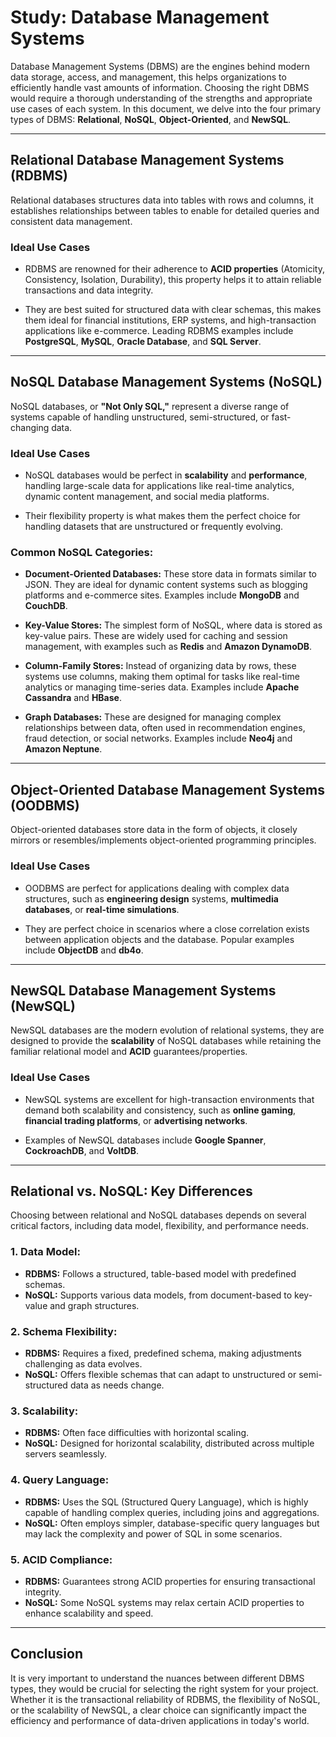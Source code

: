 # Study: Database Management Systems

Database Management Systems (DBMS) are the engines behind modern data storage, access, and management, this helps organizations to efficiently handle vast amounts of information. Choosing the right DBMS would require a thorough understanding of the strengths and appropriate use cases of each system. In this document, we delve into the four primary types of DBMS: **Relational**, **NoSQL**, **Object-Oriented**, and **NewSQL**.

---

## Relational Database Management Systems (RDBMS)

Relational databases structures data into tables with rows and columns, it establishes relationships between tables to enable for detailed queries and consistent data management.

### Ideal Use Cases

- RDBMS are renowned for their adherence to **ACID properties** (Atomicity, Consistency, Isolation, Durability), this property helps it to attain reliable transactions and data integrity.

- They are best suited for structured data with clear schemas, this makes them ideal for financial institutions, ERP systems, and high-transaction applications like e-commerce. Leading RDBMS examples include **PostgreSQL**, **MySQL**, **Oracle Database**, and **SQL Server**.

---

## NoSQL Database Management Systems (NoSQL)

NoSQL databases, or **"Not Only SQL,"** represent a diverse range of systems capable of handling unstructured, semi-structured, or fast-changing data.

### Ideal Use Cases

- NoSQL databases would be perfect in **scalability** and **performance**, handling large-scale data for applications like real-time analytics, dynamic content management, and social media platforms.

- Their flexibility property is what makes them the perfect choice for handling datasets that are unstructured or frequently evolving.

### Common NoSQL Categories:

- **Document-Oriented Databases:** These store data in formats similar to JSON. They are ideal for dynamic content systems such as blogging platforms and e-commerce sites. Examples include **MongoDB** and **CouchDB**.

- **Key-Value Stores:** The simplest form of NoSQL, where data is stored as key-value pairs. These are widely used for caching and session management, with examples such as **Redis** and **Amazon DynamoDB**.

- **Column-Family Stores:** Instead of organizing data by rows, these systems use columns, making them optimal for tasks like real-time analytics or managing time-series data. Examples include **Apache Cassandra** and **HBase**.

- **Graph Databases:** These are designed for managing complex relationships between data, often used in recommendation engines, fraud detection, or social networks. Examples include **Neo4j** and **Amazon Neptune**.

---

## Object-Oriented Database Management Systems (OODBMS)

Object-oriented databases store data in the form of objects, it closely mirrors or resembles/implements object-oriented programming principles.

### Ideal Use Cases

- OODBMS are perfect for applications dealing with complex data structures, such as **engineering design** systems, **multimedia databases**, or **real-time simulations**.

- They are perfect choice in scenarios where a close correlation exists between application objects and the database. Popular examples include **ObjectDB** and **db4o**.

---

## NewSQL Database Management Systems (NewSQL)

NewSQL databases are the modern evolution of relational systems, they are designed to provide the **scalability** of NoSQL databases while retaining the familiar relational model and **ACID** guarantees/properties.

### Ideal Use Cases

- NewSQL systems are excellent for high-transaction environments that demand both scalability and consistency, such as **online gaming**, **financial trading platforms**, or **advertising networks**.

- Examples of NewSQL databases include **Google Spanner**, **CockroachDB**, and **VoltDB**.

---

## Relational vs. NoSQL: Key Differences

Choosing between relational and NoSQL databases depends on several critical factors, including data model, flexibility, and performance needs.

### 1. **Data Model:**
- **RDBMS:** Follows a structured, table-based model with predefined schemas.
- **NoSQL:** Supports various data models, from document-based to key-value and graph structures.

### 2. **Schema Flexibility:**
- **RDBMS:** Requires a fixed, predefined schema, making adjustments challenging as data evolves.
- **NoSQL:** Offers flexible schemas that can adapt to unstructured or semi-structured data as needs change.

### 3. **Scalability:**
- **RDBMS:** Often face difficulties with horizontal scaling.
- **NoSQL:** Designed for horizontal scalability, distributed across multiple servers seamlessly.

### 4. **Query Language:**
- **RDBMS:** Uses the SQL (Structured Query Language), which is highly capable of handling complex queries, including joins and aggregations.
- **NoSQL:** Often employs simpler, database-specific query languages but may lack the complexity and power of SQL in some scenarios.

### 5. **ACID Compliance:**
- **RDBMS:** Guarantees strong ACID properties for ensuring transactional integrity.
- **NoSQL:** Some NoSQL systems may relax certain ACID properties to enhance scalability and speed.

---

## Conclusion

It is very important to understand the nuances between different DBMS types, they would be crucial for selecting the right system for your project. Whether it is the transactional reliability of RDBMS, the flexibility of NoSQL, or the scalability of NewSQL, a clear choice can significantly impact the efficiency and performance of data-driven applications in today's world.
